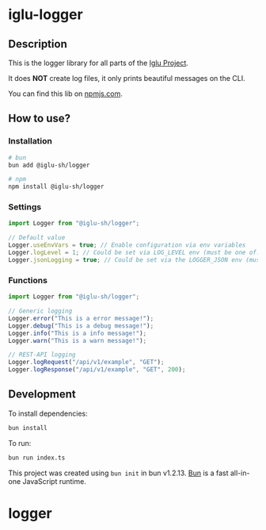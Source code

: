 # iglu-logger
## Description
This is the logger library for all parts of the [Iglu Project](https://github.com/iglu-sh).

It does **NOT** create log files, it only prints beautiful messages on the CLI.

You can find this lib on [npmjs.com](https://www.npmjs.com/package/@iglu-sh/logger).

## How to use?
### Installation
```bash
# bun
bun add @iglu-sh/logger

# npm
npm install @iglu-sh/logger
```
### Settings

```javascript
import Logger from "@iglu-sh/logger";

// Default value
Logger.useEnvVars = true; // Enable configuration via env variables
Logger.logLevel = 1; // Could be set via LOG_LEVEL env (must be one of: INFO, DEBUG, ERROR or WARN)
Logger.jsonLogging = true; // Could be set via the LOGGER_JSON env (must be one of: true or false)
```
### Functions
```javascript
import Logger from "@iglu-sh/logger";

// Generic logging
Logger.error("This is a error message!");
Logger.debug("This is a debug message!");
Logger.info("This is a info message!");
Logger.warn("This is a warn message!");

// REST-API logging
Logger.logRequest("/api/v1/example", "GET");
Logger.logResponse("/api/v1/example", "GET", 200);
```

## Development
To install dependencies:

```bash
bun install
```

To run:

```bash
bun run index.ts
```

This project was created using `bun init` in bun v1.2.13. [Bun](https://bun.sh) is a fast all-in-one JavaScript runtime.
# logger
